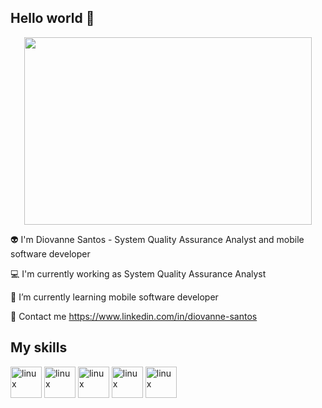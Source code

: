 
## Hello world 👋


<p align="center">
  <img width="460" height="300" src="https://i.gifer.com/6M8R.gif">
</p>

👽 I'm Diovanne Santos - System Quality Assurance Analyst and mobile software developer 

💻 I'm currently working as System Quality Assurance Analyst

📱 I’m currently learning mobile software developer 

📧 Contact me https://www.linkedin.com/in/diovanne-santos


## My skills 

<img src="https://cdn.jsdelivr.net/gh/devicons/devicon@latest/icons/linux/linux-original.svg" 
width=50px height=50px alt='linux'/>
<img src="https://cdn.jsdelivr.net/gh/devicons/devicon@latest/icons/flutter/flutter-original.svg" width=50px height=50px alt='linux'/>
<img src="https://cdn.jsdelivr.net/gh/devicons/devicon@latest/icons/cypressio/cypressio-original.svg"
width=50px height=50px alt='linux'/>
<img src="https://cdn.jsdelivr.net/gh/devicons/devicon@latest/icons/insomnia/insomnia-original.svg" width=50px height=50px alt='linux'/>
<img src="https://cdn.jsdelivr.net/gh/devicons/devicon@latest/icons/postman/postman-original.svg" width=50px height=50px alt='linux'/>
          



<!--
**diovanne/diovanne** is a ✨ _special_ ✨ repository because its `README.md` (this file) appears on your GitHub profile.

Here are some ideas to get you started:

- 🔭 I’m currently working on ...
- 🌱 I’m currently learning ...
- 👯 I’m looking to collaborate on ...
- 🤔 I’m looking for help with ...
- 💬 Ask me about ...
- 📫 How to reach me: ...
- 😄 Pronouns: ...
- ⚡ Fun fact: ...
-->
